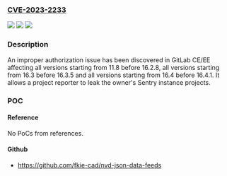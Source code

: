 ### [CVE-2023-2233](https://cve.mitre.org/cgi-bin/cvename.cgi?name=CVE-2023-2233)
![](https://img.shields.io/static/v1?label=Product&message=GitLab&color=blue)
![](https://img.shields.io/static/v1?label=Version&message=11.8%3C%2016.2.8%20&color=brighgreen)
![](https://img.shields.io/static/v1?label=Vulnerability&message=CWE-285%3A%20Improper%20Authorization&color=brighgreen)

### Description

An improper authorization issue has been discovered in GitLab CE/EE affecting all versions starting from 11.8 before 16.2.8, all versions starting from 16.3 before 16.3.5 and all versions starting from 16.4 before 16.4.1. It allows a project reporter to leak the owner's Sentry instance projects.

### POC

#### Reference
No PoCs from references.

#### Github
- https://github.com/fkie-cad/nvd-json-data-feeds

